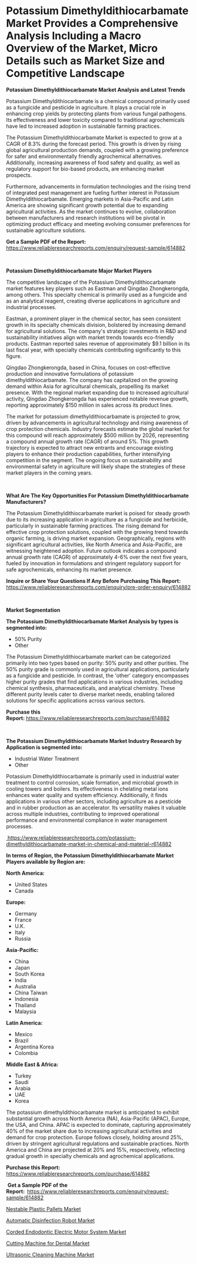 <p><h1>Potassium Dimethyldithiocarbamate Market Provides a Comprehensive Analysis Including a Macro Overview of the Market, Micro Details such as Market Size and Competitive Landscape</h1></p><p><strong>Potassium Dimethyldithiocarbamate Market Analysis and Latest Trends</strong></p>
<p><p>Potassium Dimethyldithiocarbamate is a chemical compound primarily used as a fungicide and pesticide in agriculture. It plays a crucial role in enhancing crop yields by protecting plants from various fungal pathogens. Its effectiveness and lower toxicity compared to traditional agrochemicals have led to increased adoption in sustainable farming practices.</p><p>The Potassium Dimethyldithiocarbamate Market is expected to grow at a CAGR of 8.3% during the forecast period. This growth is driven by rising global agricultural production demands, coupled with a growing preference for safer and environmentally friendly agrochemical alternatives. Additionally, increasing awareness of food safety and quality, as well as regulatory support for bio-based products, are enhancing market prospects.</p><p>Furthermore, advancements in formulation technologies and the rising trend of integrated pest management are fueling further interest in Potassium Dimethyldithiocarbamate. Emerging markets in Asia-Pacific and Latin America are showing significant growth potential due to expanding agricultural activities. As the market continues to evolve, collaboration between manufacturers and research institutions will be pivotal in optimizing product efficacy and meeting evolving consumer preferences for sustainable agriculture solutions.</p></p>
<p><strong>Get a Sample PDF of the Report:&nbsp;</strong> <a href="https://www.reliableresearchreports.com/enquiry/request-sample/614882?utm_campaign=10&utm_medium=2&utm_source=Github&utm_content=ia&utm_term=18112024&utm_id=potassium-dimethyldithiocarbamate">https://www.reliableresearchreports.com/enquiry/request-sample/614882</a></p>
<p>&nbsp;</p>
<p><strong>Potassium Dimethyldithiocarbamate Major Market Players</strong></p>
<p><p>The competitive landscape of the Potassium Dimethyldithiocarbamate market features key players such as Eastman and Qingdao Zhongkerongda, among others. This specialty chemical is primarily used as a fungicide and as an analytical reagent, creating diverse applications in agriculture and industrial processes. </p><p>Eastman, a prominent player in the chemical sector, has seen consistent growth in its specialty chemicals division, bolstered by increasing demand for agricultural solutions. The company's strategic investments in R&D and sustainability initiatives align with market trends towards eco-friendly products. Eastman reported sales revenue of approximately $9.1 billion in its last fiscal year, with specialty chemicals contributing significantly to this figure.</p><p>Qingdao Zhongkerongda, based in China, focuses on cost-effective production and innovative formulations of potassium dimethyldithiocarbamate. The company has capitalized on the growing demand within Asia for agricultural chemicals, propelling its market presence. With the regional market expanding due to increased agricultural activity, Qingdao Zhongkerongda has experienced notable revenue growth, reporting approximately $150 million in sales across its product lines.</p><p>The market for potassium dimethyldithiocarbamate is projected to grow, driven by advancements in agricultural technology and rising awareness of crop protection chemicals. Industry forecasts estimate the global market for this compound will reach approximately $500 million by 2026, representing a compound annual growth rate (CAGR) of around 5%. This growth trajectory is expected to attract new entrants and encourage existing players to enhance their production capabilities, further intensifying competition in the segment. The ongoing focus on sustainability and environmental safety in agriculture will likely shape the strategies of these market players in the coming years.</p></p>
<p>&nbsp;</p>
<p><strong>What Are The Key Opportunities For Potassium Dimethyldithiocarbamate Manufacturers?</strong></p>
<p><p>The Potassium Dimethyldithiocarbamate market is poised for steady growth due to its increasing application in agriculture as a fungicide and herbicide, particularly in sustainable farming practices. The rising demand for effective crop protection solutions, coupled with the growing trend towards organic farming, is driving market expansion. Geographically, regions with significant agricultural activities, like North America and Asia-Pacific, are witnessing heightened adoption. Future outlook indicates a compound annual growth rate (CAGR) of approximately 4-6% over the next five years, fueled by innovation in formulations and stringent regulatory support for safe agrochemicals, enhancing its market presence.</p></p>
<p><strong>Inquire or Share Your Questions If Any Before Purchasing This Report:</strong> <a href="https://www.reliableresearchreports.com/enquiry/pre-order-enquiry/614882?utm_campaign=10&utm_medium=2&utm_source=Github&utm_content=ia&utm_term=18112024&utm_id=potassium-dimethyldithiocarbamate">https://www.reliableresearchreports.com/enquiry/pre-order-enquiry/614882</a></p>
<p>&nbsp;</p>
<p><strong>Market Segmentation</strong></p>
<p><strong>The Potassium Dimethyldithiocarbamate Market Analysis by types is segmented into:</strong></p>
<p><ul><li>50% Purity</li><li>Other</li></ul></p>
<p><p>The Potassium Dimethyldithiocarbamate market can be categorized primarily into two types based on purity: 50% purity and other purities. The 50% purity grade is commonly used in agricultural applications, particularly as a fungicide and pesticide. In contrast, the 'other' category encompasses higher purity grades that find applications in various industries, including chemical synthesis, pharmaceuticals, and analytical chemistry. These different purity levels cater to diverse market needs, enabling tailored solutions for specific applications across various sectors.</p></p>
<p><strong>Purchase this Report:&nbsp;</strong><a href="https://www.reliableresearchreports.com/purchase/614882?utm_campaign=10&utm_medium=2&utm_source=Github&utm_content=ia&utm_term=18112024&utm_id=potassium-dimethyldithiocarbamate">https://www.reliableresearchreports.com/purchase/614882</a></p>
<p>&nbsp;</p>
<p><strong>The Potassium Dimethyldithiocarbamate Market Industry Research by Application is segmented into:</strong></p>
<p><ul><li>Industrial Water Treatment</li><li>Other</li></ul></p>
<p><p>Potassium Dimethyldithiocarbamate is primarily used in industrial water treatment to control corrosion, scale formation, and microbial growth in cooling towers and boilers. Its effectiveness in chelating metal ions enhances water quality and system efficiency. Additionally, it finds applications in various other sectors, including agriculture as a pesticide and in rubber production as an accelerator. Its versatility makes it valuable across multiple industries, contributing to improved operational performance and environmental compliance in water management processes.</p></p>
<p><a href="https://www.reliableresearchreports.com/potassium-dimethyldithiocarbamate-market-in-chemical-and-material-r614882?utm_campaign=10&utm_medium=2&utm_source=Github&utm_content=ia&utm_term=18112024&utm_id=potassium-dimethyldithiocarbamate">&nbsp;https://www.reliableresearchreports.com/potassium-dimethyldithiocarbamate-market-in-chemical-and-material-r614882</a></p>
<p><strong>In terms of Region, the Potassium Dimethyldithiocarbamate Market Players available by Region are:</strong></p>
<p>
    <p> <strong> North America: </strong>
        <ul>
            <li>United States</li>
            <li>Canada</li>
        </ul>
        </p> 
    <p> <strong> Europe: </strong>
        <ul>
            <li>Germany</li>
            <li>France</li>
            <li>U.K.</li>
            <li>Italy</li>
            <li>Russia</li>
        </ul>
        </p> 
    <p> <strong> Asia-Pacific: </strong>
        <ul>
            <li>China</li>
            <li>Japan</li>
            <li>South Korea</li>
            <li>India</li>
            <li>Australia</li>
            <li>China Taiwan</li>
            <li>Indonesia</li>
            <li>Thailand</li>
            <li>Malaysia</li>
        </ul>
        </p> 
    <p> <strong> Latin America: </strong>
        <ul>
            <li>Mexico</li>
            <li>Brazil</li>
            <li>Argentina Korea</li>
            <li>Colombia</li>
        </ul>
        </p> 
    <p> <strong> Middle East & Africa: </strong>
        <ul>
            <li>Turkey</li>
            <li>Saudi</li>
            <li>Arabia</li>
            <li>UAE</li>
            <li>Korea</li>
        </ul>
    </p>
    </p>
<p><p>The potassium dimethyldithiocarbamate market is anticipated to exhibit substantial growth across North America (NA), Asia-Pacific (APAC), Europe, the USA, and China. APAC is expected to dominate, capturing approximately 40% of the market share due to increasing agricultural activities and demand for crop protection. Europe follows closely, holding around 25%, driven by stringent agricultural regulations and sustainable practices. North America and China are projected at 20% and 15%, respectively, reflecting gradual growth in specialty chemicals and agrochemical applications.</p></p>
<p><strong>Purchase this Report: </strong><a href="https://www.reliableresearchreports.com/purchase/614882?utm_campaign=10&utm_medium=2&utm_source=Github&utm_content=ia&utm_term=18112024&utm_id=potassium-dimethyldithiocarbamate">https://www.reliableresearchreports.com/purchase/614882</a></p>
<p>&nbsp;<strong>Get a Sample PDF of the Report:&nbsp;&nbsp;</strong><a href="https://www.reliableresearchreports.com/enquiry/request-sample/614882?utm_campaign=10&utm_medium=2&utm_source=Github&utm_content=ia&utm_term=18112024&utm_id=potassium-dimethyldithiocarbamate">https://www.reliableresearchreports.com/enquiry/request-sample/614882</a></p>
<p><strong></strong></p>
<p><p><a href="https://issuu.com/reportprime-2/docs/nestable-plastic-pallets-market-siz_d8e914846a6e60?utm_campaign=10&utm_medium=2&utm_source=Github&utm_content=ia&utm_term=18112024&utm_id=potassium-dimethyldithiocarbamate">Nestable Plastic Pallets Market</a></p><p><a href="https://issuu.com/reportprime-2/docs/automatic-disinfection-robot-market_faa9f4662666a0?utm_campaign=10&utm_medium=2&utm_source=Github&utm_content=ia&utm_term=18112024&utm_id=potassium-dimethyldithiocarbamate">Automatic Disinfection Robot Market</a></p><p><a href="https://github.com/ygfu6u/Market-Research-Report-List-1/blob/main/corded-endodontic-electric-motor-system-market.md?utm_campaign=10&utm_medium=2&utm_source=Github&utm_content=ia&utm_term=18112024&utm_id=potassium-dimethyldithiocarbamate">Corded Endodontic Electric Motor System Market</a></p><p><a href="https://github.com/mahnoor2003/Market-Research-Report-List-6/blob/main/cutting-machine-for-dental-market.md?utm_campaign=10&utm_medium=2&utm_source=Github&utm_content=ia&utm_term=18112024&utm_id=potassium-dimethyldithiocarbamate">Cutting Machine for Dental Market</a></p><p><a href="https://www.linkedin.com/pulse/ultrasonic-cleaning-machine-market-size-segmentation-trends-zmuke?utm_campaign=10&utm_medium=2&utm_source=Github&utm_content=ia&utm_term=18112024&utm_id=potassium-dimethyldithiocarbamate">Ultrasonic Cleaning Machine Market</a></p></p>